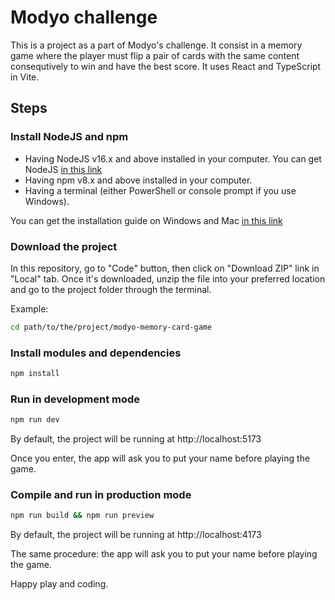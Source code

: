 # Modyo challenge

This is a project as a part of Modyo's challenge. It consist in a memory game where the player must flip a pair of cards with the same content consequtively to win and have the best score.
It uses React and TypeScript in Vite.


## Steps

### Install NodeJS and npm

- Having NodeJS v16.x and above installed in your computer. You can get NodeJS [in this link](https://nodejs.org/en/download)
- Having npm v8.x and above installed in your computer.
- Having a terminal (either PowerShell or console prompt if you use Windows).

You can get the installation guide on Windows and Mac [in this link](https://radixweb.com/blog/installing-npm-and-nodejs-on-windows-and-mac)


### Download the project

In this repository, go to "Code" button, then click on "Download ZIP" link in "Local" tab. Once it's downloaded, unzip the file into your preferred location and go to the project folder through the terminal.

Example:
```sh
cd path/to/the/project/modyo-memory-card-game
```

### Install modules and dependencies

```sh
npm install
```

### Run in development mode

```sh
npm run dev
```

By default, the project will be running at http://localhost:5173

Once you enter, the app will ask you to put your name before playing the game.

### Compile and run in production mode

```sh
npm run build && npm run preview
```

By default, the project will be running at http://localhost:4173

The same procedure: the app will ask you to put your name before playing the game.


Happy play and coding.
